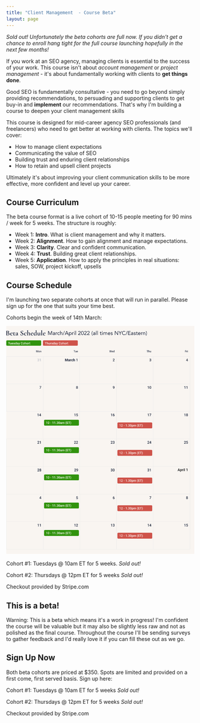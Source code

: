 ```yaml
---
title: "Client Management  - Course Beta"
layout: page
---
```


<em>Sold out! Unfortunately the beta cohorts are full now. If you didn't get a chance to enroll hang tight for the full course launching hopefully in the next few months!</em>

If you work at an SEO agency, managing clients is essential to the success of your work. This course isn't about *account management* or *project management* - it's about fundamentally working with clients to **get things done**.

Good SEO is fundamentally consultative - you need to go beyond simply providing recommendations, to persuading and supporting clients to get buy-in and **implement** our recommendations. That's why I'm building a course to deepen your client management skills

This course is designed for mid-career agency SEO professionals (and freelancers) who need to get better at working with clients. The topics we'll cover:

- How to manage client expectations
- Communicating the value of SEO
- Building trust and enduring client relationships
- How to retain and upsell client projects

Ultimately it's about improving your client communication skills to be more effective, more confident and level up your career.

## Course Curriculum

The beta course format is a live cohort of 10-15 people meeting for 90 mins / week for 5 weeks. The structure is roughly:

- Week 1: **Intro**. What is client management and why it matters.
- Week 2: **Alignment**. How to gain alignment and manage expectations.
- Week 3: **Clarity**. Clear and confident communication.
- Week 4: **Trust**. Building great client relationships.
- Week 5: **Application**. How to apply the principles in real situations: sales, SOW, project kickoff, upsells

## Course Schedule

<span class="red">I'm launching two separate cohorts at once that will run in parallel. Please sign up for the one that suits your time best.</span>

Cohorts begin the week of 14th March:

![](/images/2022-client-mgmt-beta-schedule.png)

Cohort #1: Tuesdays @ 10am ET for 5 weeks. <em>Sold out!</em>

Cohort #2: Thursdays @ 12pm ET for 5 weeks <em>Sold out!</em>

<span class="f5 black-50 i">Checkout provided by Stripe.com</span>

## This is a beta!

Warning: This is a beta which means it's a work in progress! I'm confident the course will be valuable but it may also be slightly less raw and not as polished as the final course. Throughout the course I'll be sending surveys to gather feedback and I'd really love it if you can fill these out as we go.

## Sign Up Now

Both beta cohorts are priced at $350. Spots are limited and provided on a first come, first served basis. Sign up here:

Cohort #1: Tuesdays @ 10am ET for 5 weeks <em>Sold out!</em>

Cohort #2: Thursdays @ 12pm ET for 5 weeks <em>Sold out!</em>

<span class="f5 black-50 i">Checkout provided by Stripe.com</span>